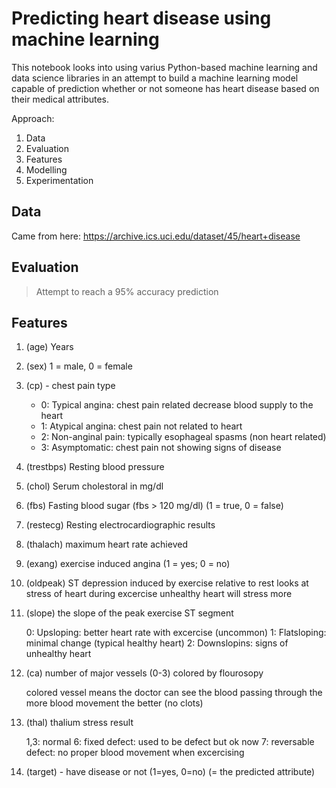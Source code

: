 # Predicting heart disease using machine learning

This notebook looks into using varius Python-based machine learning and data science libraries in an attempt to build a machine learning model capable of prediction whether or not someone has heart disease based on their medical attributes.

Approach:

1. Data
2. Evaluation
3. Features
4. Modelling
5. Experimentation

## Data

Came from here: https://archive.ics.uci.edu/dataset/45/heart+disease

## Evaluation

> Attempt to reach a 95% accuracy prediction

## Features

1.  (age) Years

2.  (sex) 1 = male, 0 = female

3.  (cp) - chest pain type

    - 0: Typical angina: chest pain related decrease blood supply to the heart
    - 1: Atypical angina: chest pain not related to heart
    - 2: Non-anginal pain: typically esophageal spasms (non heart related)
    - 3: Asymptomatic: chest pain not showing signs of disease

4.  (trestbps) Resting blood pressure

5.  (chol) Serum cholestoral in mg/dl

6.  (fbs) Fasting blood sugar (fbs > 120 mg/dl) (1 = true, 0 = false)

7.  (restecg) Resting electrocardiographic results

8.  (thalach) maximum heart rate achieved

9.  (exang) exercise induced angina (1 = yes; 0 = no)

10. (oldpeak) ST depression induced by exercise relative to rest looks at stress of heart during excercise unhealthy heart will stress more

11. (slope) the slope of the peak exercise ST segment

    0: Upsloping: better heart rate with excercise (uncommon)
    1: Flatsloping: minimal change (typical healthy heart)
    2: Downslopins: signs of unhealthy heart

12. (ca) number of major vessels (0-3) colored by flourosopy

    colored vessel means the doctor can see the blood passing through
    the more blood movement the better (no clots)

13. (thal) thalium stress result

    1,3: normal
    6: fixed defect: used to be defect but ok now
    7: reversable defect: no proper blood movement when excercising

14. (target) - have disease or not (1=yes, 0=no) (= the predicted attribute)
